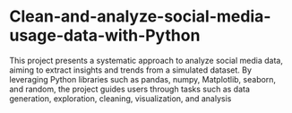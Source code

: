 # Clean-and-analyze-social-media-usage-data-with-Python
 This project presents a systematic approach to analyze social media data, aiming to extract insights and trends from a simulated dataset. By leveraging Python libraries such as pandas, numpy, Matplotlib, seaborn, and random, the project guides users through tasks such as data generation, exploration, cleaning, visualization, and analysis
